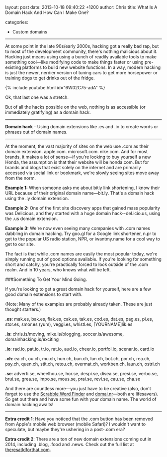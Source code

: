 layout: post
date: 2013-10-18 09:40:22 +1200
author: Chris
title: What Is A Domain Hack And How Can I Make One?

categories:
  - Custom domains

----

<!-- excerpt -->

At some point in the late 90s/early 2000s, hacking got a really bad rap, but to most of the development community, there's nothing malicious about it. Hacking just means using using a bunch of readily available tools to make something cool—like modifying code to make things faster or using pre-existing platforms to build new website functions. In a way, modern hacking is just the newer, nerdier version of tuning cars to get more horsepower or training dogs to get drinks out of the fridge. 

{% include youtube.html id="6W02C75-adA" %}

Ok, that last one was a stretch.

But of all the hacks possible on the web, nothing is as accessible (or immediately gratifying) as a domain hack.

<!-- /excerpt -->  

***
**Domain hack** - Using domain extensions like .es and .io to create words or phrases out of domain names.
***

At the moment, the vast majority of sites on the web use .com as their domain extension. apple.com. microsoft.com. nike.com. And for most brands, it makes a lot of sense—if you're looking to buy yourself a new Honda, the assumption is that their website will be honda.com. But for brands and blogs that exist solely on the internet and are primarily accessed via social link or bookmark, we're slowly seeing sites move away from the norm.

**Example 1:** When someone asks me about bitly link shortening, I know their URL because of their original domain name—bit.ly. That's a domain hack using the .ly domain extension. 

**Example 2:** One of the first site discovery apps that gained mass popularity was Delicious, and they started with a huge domain hack--del.icio.us, using the .us domain extension. 

**Example 3:** We're now even seeing many companies with .com names dabbling in domain hacking. Try goo.gl for a Google link shortener, n.pr to get to the popular US radio station, NPR, or iwantmy.name for a cool way to get to our site.

The fact is that while .com names are easily the most popular today, we're simply running out of good options available. If you're looking for something short and catchy, you're practically forced to look outside of the .com realm. And in 10 years, who knows what will be left.

###Something To Get Your Mind Going.

If you're looking to get a great domain hack for yourself, here are a few good domain extensions to start with.

(Note: Many of the examples are probably already taken. These are just thought starters.)

**.es**: mak.es, bak.es, flak.es, cak.es, tak.es, cod.es, dat.es, pag.es, pi.es, stor.es, smor.es (yum), veggi.es, whistl.es, [YOURNAME]lik.es

**.is**: chris.is/moving, mike.is/blogging, soccer.is/awesome, domainhacking.is/exciting

**.io**: rad.io, pat.io, tr.io, rat.io, aud.io, cheer.io, portfol.io, scenar.io, card.io

**.ch**: ea.ch, ou.ch, mu.ch, hun.ch, bun.ch, lun.ch, bot.ch, por.ch, rea.ch, psy.ch, quen.ch, stit.ch, retou.ch, overmat.ch, workben.ch, laun.ch, ostri.ch

**.se**: adverti.se, wheelhou.se, hor.se, despi.se, disea.se, presi.se, verbo.se, brui.se, grea.se, impo.se, mous.se, prai.se, revi.se, cau.se, cha.se

And there are countless more—you just have to be creative (also, don't forget to use the [Scrabble Word Finder](http://www.scrabblefinder.com/) and [domai.nr](https://domai.nr/)—both are lifesavers). So get out there and have some fun with your domain name. The world of domain hacking awaits!

***
**Extra credit 1**: Have you noticed that the .com button has been removed from Apple's mobile web browser (mobile Safari)? I wouldn't want to speculate, but maybe they're ushering in a post-.com era?

**Extra credit 2**: There are a ton of new domain extensions coming out in 2014, including .blog, .food and .news. Check out the full list at [theresatldforthat.com](http://theresatldforthat.com/).
